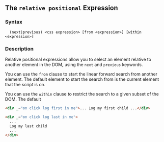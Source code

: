 
## The `relative positional` Expression

### Syntax

```ebnf
  (next|previous) <css expression> [from <expression>] [within <expression>]
```

### Description

Relative positional expressions allow you to select an element relative to another element in the DOM, using the
`next` and `previous` keywords.

You can use the `from` clause to start the linear forward search from another element.  The default element to start
the search from is the current element that the script is on.

You can use the `within` clause to restrict the search to a given subset of the DOM.  The default

```html
<div _="on click log first in me">... Log my first child ...</div>

<div _="on click log last in me">
  ...
  Log my last child
  ...
</div>
```
